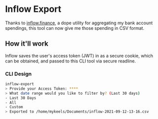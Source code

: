# Inflow Export

Thanks to [inflow.finance](https://inflow.finance), a dope utility for aggregating my bank account spendings, this tool can now give me those spending in CSV format.

## How it'll work

Inflow saves the user's access token (JWT) in as a secure cookie, which can be obtained, and passed to this CLI tool via secure readline.

### CLI Design

```bash
inflow-export
> Provide your Access Token: ****
> What date range would you like to filter by? (Last 30 days)
- Last 30 Days
- All
- Custom
> Exported to /home/mykeels/Documents/inflow-2021-09-12-13-16.csv
```
